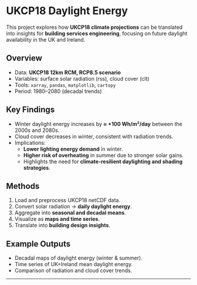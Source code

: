 # UKCP18 Daylight Energy

This project explores how **UKCP18 climate projections** can be translated into insights for **building services engineering**, focusing on future daylight availability in the UK and Ireland.

## Overview
- Data: **UKCP18 12km RCM, RCP8.5 scenario**
- Variables: surface solar radiation (rss), cloud cover (clt)
- Tools: `xarray`, `pandas`, `matplotlib`, `cartopy`
- Period: 1980–2080 (decadal trends)

## Key Findings
- Winter daylight energy increases by **≈ +100 Wh/m²/day** between the 2000s and 2080s.
- Cloud cover decreases in winter, consistent with radiation trends.
- Implications:  
  - **Lower lighting energy demand** in winter.  
  - **Higher risk of overheating** in summer due to stronger solar gains.  
  - Highlights the need for **climate-resilient daylighting and shading strategies**.

## Methods
1. Load and preprocess UKCP18 netCDF data.  
2. Convert solar radiation → **daily daylight energy**.  
3. Aggregate into **seasonal and decadal means**.  
4. Visualize as **maps and time series**.  
5. Translate into **building design insights**.

## Example Outputs
- Decadal maps of daylight energy (winter & summer).
- Time series of UK+Ireland mean daylight energy.
- Comparison of radiation and cloud cover trends.

---

